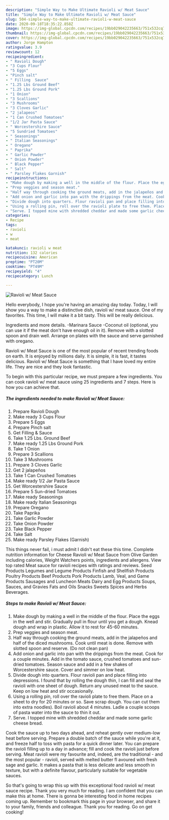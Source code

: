 ```yaml
---
description: "Simple Way to Make Ultimate Ravioli w/ Meat Sauce"
title: "Simple Way to Make Ultimate Ravioli w/ Meat Sauce"
slug: 504-simple-way-to-make-ultimate-ravioli-w-meat-sauce
date: 2020-09-18T18:35:22.858Z
image: https://img-global.cpcdn.com/recipes/19bb029042235663/751x532cq70/ravioli-w-meat-sauce-recipe-main-photo.jpg
thumbnail: https://img-global.cpcdn.com/recipes/19bb029042235663/751x532cq70/ravioli-w-meat-sauce-recipe-main-photo.jpg
cover: https://img-global.cpcdn.com/recipes/19bb029042235663/751x532cq70/ravioli-w-meat-sauce-recipe-main-photo.jpg
author: Jorge Hampton
ratingvalue: 3.9
reviewcount: 12
recipeingredient:
- " Ravioli Dough"
- "3 Cups Flour"
- "5 Eggs"
- "Pinch salt"
- " Filling  Sauce"
- "1.25 Lbs Ground Beef"
- "1.25 Lbs Ground Pork"
- "1 Onion"
- "3 Scallions"
- "3 Mushrooms"
- "3 Cloves Garlic"
- "2 jalapeos"
- "1 Can Crushed Tomatoes"
- "1/2 Jar Pasta Sauce"
- " Worcestershire Sauce"
- "5 Sundried Tomatoes"
- " Seasonings"
- " Italian Seasonings"
- " Oregano"
- " Paprika"
- " Garlic Powder"
- " Onion Powder"
- " Black Pepper"
- " Salt"
- " Parsley Flakes Garnish"
recipeinstructions:
- "Make dough by making a well in the middle of the flour. Place the eggs in the well and stir. Gradually pull in flour until you get a dough. Knead dough and wrap in plastic. Allow it to rest for 45-60 minutes."
- "Prep veggies and season meat."
- "Half way through cooking the ground meats, add in the jalapeños and half of the diced mushrooms. Cook until meat is done. Remove with slotted spoon and reserve. (Do not clean pan)"
- "Add onion and garlic into pan with the drippings from the meat. Cook for a couple minutes. Add in the tomato sauce, crushed tomatoes and sun-dried tomatoes. Season sauce and add in a few shakes of Worcestershire sauce. Cover and simmer on low heat."
- "Divide dough into quarters. Flour ravioli pan and place filling into depressions. I found that by rolling the dough thin, I can fill and seal the ravioli with one sheet of dough. Return any unused meat to the sauce. Keep on low heat and stir occasionally."
- "Using a rolling pin, roll over the ravioli plate to free them. Place on a sheet to dry for 20 minutes or so. Save scrap dough. You can cut them into extra noodles). Boil ravioli about 4 minutes. Ladle a couple scoops of pasta water into the sauce to thin it out."
- "Serve. I topped mine with shredded cheddar and made some garlic cheese bread."
categories:
- Recipe
tags:
- ravioli
- w
- meat

katakunci: ravioli w meat 
nutrition: 132 calories
recipecuisine: American
preptime: "PT20M"
cooktime: "PT49M"
recipeyield: "4"
recipecategory: Lunch

---
```



![Ravioli w/ Meat Sauce](https://img-global.cpcdn.com/recipes/19bb029042235663/751x532cq70/ravioli-w-meat-sauce-recipe-main-photo.jpg)

Hello everybody, I hope you're having an amazing day today. Today, I will show you a way to make a distinctive dish, ravioli w/ meat sauce. One of my favorites. This time, I will make it a bit tasty. This will be really delicious.

Ingredients and more details. -Marinara Sauce -Coconut oil (optional, you can use it if the meat don&#39;t have enough oil in it). Remove with a slotted spoon and drain well. Arrange on plates with the sauce and serve garnished with oregano.

Ravioli w/ Meat Sauce is one of the most popular of recent trending foods on earth. It is enjoyed by millions daily. It is simple, it is fast, it tastes delicious. Ravioli w/ Meat Sauce is something that I have loved my entire life. They are nice and they look fantastic.


To begin with this particular recipe, we must prepare a few ingredients. You can cook ravioli w/ meat sauce using 25 ingredients and 7 steps. Here is how you can achieve that.

<!--inarticleads1-->

##### The ingredients needed to make Ravioli w/ Meat Sauce:

1. Prepare  Ravioli Dough
1. Make ready 3 Cups Flour
1. Prepare 5 Eggs
1. Prepare Pinch salt
1. Get  Filling &amp; Sauce
1. Take 1.25 Lbs. Ground Beef
1. Make ready 1.25 Lbs Ground Pork
1. Take 1 Onion
1. Prepare 3 Scallions
1. Take 3 Mushrooms
1. Prepare 3 Cloves Garlic
1. Get 2 jalapeños
1. Take 1 Can Crushed Tomatoes
1. Make ready 1/2 Jar Pasta Sauce
1. Get  Worcestershire Sauce
1. Prepare 5 Sun-dried Tomatoes
1. Make ready  Seasonings
1. Make ready  Italian Seasonings
1. Prepare  Oregano
1. Take  Paprika
1. Take  Garlic Powder
1. Take  Onion Powder
1. Take  Black Pepper
1. Take  Salt
1. Make ready  Parsley Flakes (Garnish)


This things never fail, i must admit I didn&#39;t eat these this time. Complete nutrition information for Cheese Ravioli w/ Meat Sauce from Olive Garden including calories, Weight Watchers points, ingredients and allergens. View top rated Meat sauce for ravioli recipes with ratings and reviews. Seed Products Legumes and Legume Products Finfish and Shellfish Products Poultry Products Beef Products Pork Products Lamb, Veal, and Game Products Sausages and Luncheon Meats Dairy and Egg Products Soups, Sauces, and Gravies Fats and Oils Snacks Sweets Spices and Herbs Beverages. 

<!--inarticleads2-->

##### Steps to make Ravioli w/ Meat Sauce:

1. Make dough by making a well in the middle of the flour. Place the eggs in the well and stir. Gradually pull in flour until you get a dough. Knead dough and wrap in plastic. Allow it to rest for 45-60 minutes.
1. Prep veggies and season meat.
1. Half way through cooking the ground meats, add in the jalapeños and half of the diced mushrooms. Cook until meat is done. Remove with slotted spoon and reserve. (Do not clean pan)
1. Add onion and garlic into pan with the drippings from the meat. Cook for a couple minutes. Add in the tomato sauce, crushed tomatoes and sun-dried tomatoes. Season sauce and add in a few shakes of Worcestershire sauce. Cover and simmer on low heat.
1. Divide dough into quarters. Flour ravioli pan and place filling into depressions. I found that by rolling the dough thin, I can fill and seal the ravioli with one sheet of dough. Return any unused meat to the sauce. Keep on low heat and stir occasionally.
1. Using a rolling pin, roll over the ravioli plate to free them. Place on a sheet to dry for 20 minutes or so. Save scrap dough. You can cut them into extra noodles). Boil ravioli about 4 minutes. Ladle a couple scoops of pasta water into the sauce to thin it out.
1. Serve. I topped mine with shredded cheddar and made some garlic cheese bread.


Cook the sauce up to two days ahead, and reheat gently over medium-low heat before serving. Prepare a double batch of the sauce while you&#39;re at it, and freeze half to toss with pasta for a quick dinner later. You can prepare the ravioli filling up to a day in advance; fill and cook the ravioli just before serving. Meat ravioli were my favourite and, indeed, are the traditional - and the most popular - ravioli, served with melted butter fl avoured with fresh sage and garlic. It makes a pasta that is less delicate and less smooth in texture, but with a definite flavour, particularly suitable for vegetable sauces. 

So that's going to wrap this up with this exceptional food ravioli w/ meat sauce recipe. Thank you very much for reading. I am confident that you can make this at home. There is gonna be interesting food in home recipes coming up. Remember to bookmark this page in your browser, and share it to your family, friends and colleague. Thank you for reading. Go on get cooking!
